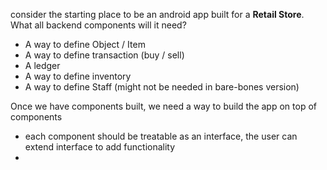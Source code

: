 consider the starting place to be an android app built for a **Retail Store**. What all backend components will it need?
- A way to define Object / Item 
- A way to define transaction (buy / sell)
- A ledger
- A way to define inventory
- A way to define Staff (might not be needed in bare-bones version)

Once we have components built, we need a way to build the app on top of components
- each component should be treatable as an interface, the user can extend interface to add functionality
- 
